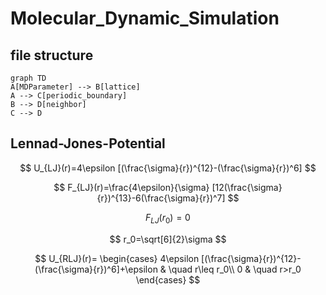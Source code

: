 # Molecular_Dynamic_Simulation

## file structure

```mermaid
graph TD
A[MDParameter] --> B[lattice]
A --> C[periodic_boundary]
B --> D[neighbor]
C --> D
```

## Lennad-Jones-Potential

$$
U_{LJ}(r)=4\epsilon [(\frac{\sigma}{r})^{12}-(\frac{\sigma}{r})^6]
$$

$$
F_{LJ}(r)=\frac{4\epsilon}{\sigma} [12(\frac{\sigma}{r})^{13}-6(\frac{\sigma}{r})^7]
$$

$$
F_{LJ}(r_0)=0
$$

$$
r_0=\sqrt[6]{2}\sigma
$$

$$
U_{RLJ}(r)=
  \begin{cases}
    4\epsilon [(\frac{\sigma}{r})^{12}-(\frac{\sigma}{r})^6]+\epsilon       & \quad r\leq r_0\\
    0  & \quad r>r_0
  \end{cases}
$$